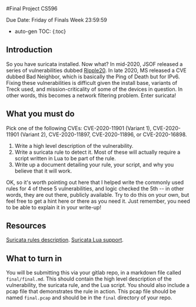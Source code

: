 #Final Project CS596

Due Date: Friday of Finals Week 23:59:59

* auto-gen TOC:
{:toc}

## Introduction

So you have suricata installed. Now what? In mid-2020, JSOF released a series of vulnerabilities dubbed [Ripple20](https://www.jsof-tech.com/ripple20/). In late 2020, MS released a CVE dubbed Bad Neighbor, which is basically the Ping of Death but for IPv6. Fixing these vulnerabilities is difficult given the install base, variants of Treck used, and mission-criticality of some of the devices in question. In other words, this becomes a network filtering problem. Enter suricata!

## What you must do

Pick one of the following CVEs: CVE-2020-11901 (Variant 1), CVE-2020-11901 (Variant 2), CVE-2020-11897, CVE-2020-11896, or CVE-2020-16898.

1. Write a high level description of the vulnerability.
1. Write a suricata rule to detect it. Most of these will actually require a script written in Lua to be part of the rule.
1. Write up a document detailing your rule, your script, and why you believe that it will work.

OK, so it's worth pointing out here that I helped write the commonly used rules for 4 of these 5 vulnerabilities, and logic checked the 5th -- in other words, they are out there, publicly available. Try to do this on your own, but feel free to get a hint here or there as you need it. Just remember, you need to be able to explain it in your write-up!

## Resources

[Suricata rules description](https://suricata.readthedocs.io/en/suricata-5.0.3/rules/index.html).
[Suricata Lua support](https://suricata.readthedocs.io/en/suricata-5.0.3/lua/index.html).


## What to turn in

You will be submitting this via your gitlab repo, in a markdown file called `final/final.md`. This should contain the high level description of the vulnerability, the suricata rule, and the Lua script. You should also include a pcap file that demonstrates the rule in action. This pcap file should be named `final.pcap` and should be in the `final` directory of your repo.